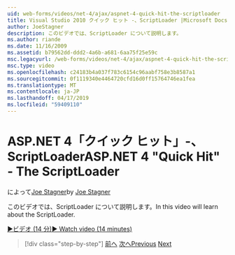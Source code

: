 ```yaml
---
uid: web-forms/videos/net-4/ajax/aspnet-4-quick-hit-the-scriptloader
title: Visual Studio 2010 クイック ヒット -、ScriptLoader |Microsoft Docs
author: JoeStagner
description: このビデオでは、ScriptLoader について説明します。
ms.author: riande
ms.date: 11/16/2009
ms.assetid: b79562dd-ddd2-4a6b-a681-6aa75f25e59c
msc.legacyurl: /web-forms/videos/net-4/ajax/aspnet-4-quick-hit-the-scriptloader
msc.type: video
ms.openlocfilehash: c24183b4a037f783c6154c96aabf758e3b8587a1
ms.sourcegitcommit: 0f1119340e4464720cfd16d0ff15764746ea1fea
ms.translationtype: MT
ms.contentlocale: ja-JP
ms.lasthandoff: 04/17/2019
ms.locfileid: "59409110"
---
```

# <a name="aspnet-4-quick-hit---the-scriptloader"></a><span data-ttu-id="8b4f2-103">ASP.NET 4「クイック ヒット」-、ScriptLoader</span><span class="sxs-lookup"><span data-stu-id="8b4f2-103">ASP.NET 4 "Quick Hit" - The ScriptLoader</span></span>

<span data-ttu-id="8b4f2-104">によって[Joe Stagner](https://github.com/JoeStagner)</span><span class="sxs-lookup"><span data-stu-id="8b4f2-104">by [Joe Stagner](https://github.com/JoeStagner)</span></span>

<span data-ttu-id="8b4f2-105">このビデオでは、ScriptLoader について説明します。</span><span class="sxs-lookup"><span data-stu-id="8b4f2-105">In this video will learn about the ScriptLoader.</span></span>

[<span data-ttu-id="8b4f2-106">&#9654;ビデオ (14 分)</span><span class="sxs-lookup"><span data-stu-id="8b4f2-106">&#9654; Watch video (14 minutes)</span></span>](https://channel9.msdn.com/Blogs/ASP-NET-Site-Videos/aspnet-4-quick-hit-the-scriptloader)

> [!div class="step-by-step"]
> <span data-ttu-id="8b4f2-107">[前へ](aspnet-4-quick-hit-imperative-javascript-syntax-for-microsoft-client-side-controls.md)
> [次へ](aspnet-4-quick-hit-jquery-syntax-for-microsoft-ajax.md)</span><span class="sxs-lookup"><span data-stu-id="8b4f2-107">[Previous](aspnet-4-quick-hit-imperative-javascript-syntax-for-microsoft-client-side-controls.md)
[Next](aspnet-4-quick-hit-jquery-syntax-for-microsoft-ajax.md)</span></span>
